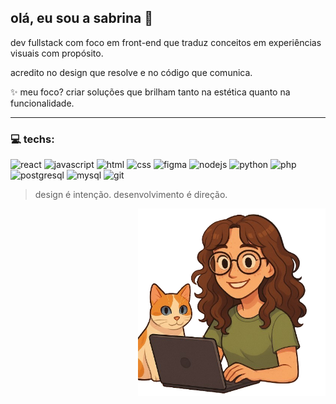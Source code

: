 ## olá, eu sou a sabrina 👋

dev fullstack com foco em front-end que traduz conceitos em experiências visuais com propósito.

acredito no design que resolve e no código que comunica.

✨ meu foco? criar soluções que brilham tanto na estética quanto na funcionalidade.

---

### 💻 techs:
![react](https://img.shields.io/badge/react-61dafb?style=for-the-badge&logo=react&logoColor=000)
![javascript](https://img.shields.io/badge/javascript-f7df1e?style=for-the-badge&logo=javascript&logoColor=000)
![html](https://img.shields.io/badge/html5-e34f26?style=for-the-badge&logo=html5&logoColor=fff)
![css](https://img.shields.io/badge/css3-1572b6?style=for-the-badge&logo=css3&logoColor=fff)
![figma](https://img.shields.io/badge/figma-f24e1e?style=for-the-badge&logo=figma&logoColor=fff)
![nodejs](https://img.shields.io/badge/node.js-339933?style=for-the-badge&logo=node.js&logoColor=fff)
![python](https://img.shields.io/badge/python-3776ab?style=for-the-badge&logo=python&logoColor=fff)
![php](https://img.shields.io/badge/php-777bb4?style=for-the-badge&logo=php&logoColor=fff)
![postgresql](https://img.shields.io/badge/postgresql-4169e1?style=for-the-badge&logo=postgresql&logoColor=fff)
![mysql](https://img.shields.io/badge/mysql-4479a1?style=for-the-badge&logo=mysql&logoColor=fff)
![git](https://img.shields.io/badge/git-f05032?style=for-the-badge&logo=git&logoColor=fff)

> design é intenção. desenvolvimento é direção.

<p align="right">
  <img src="./sabrinafreitas.png" alt="bonequinha programando" width="300"/>
</p>

